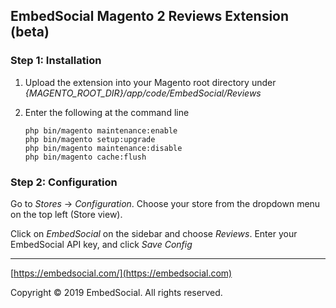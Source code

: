 ## EmbedSocial Magento 2 Reviews Extension (beta)

### Step 1: Installation

1. Upload the extension into your Magento root directory under
      _{MAGENTO_ROOT_DIR}/app/code/EmbedSocial/Reviews_

2. Enter the following at the command line
      
    ```
    php bin/magento maintenance:enable
    php bin/magento setup:upgrade
    php bin/magento maintenance:disable
    php bin/magento cache:flush
    ```

### Step 2: Configuration

Go to _Stores_ -> _Configuration_. Choose your store from the dropdown menu on the top left (Store view). 

Click on _EmbedSocial_ on the sidebar and choose _Reviews_. Enter your EmbedSocial API key, and click _Save Config_

---

[https://embedsocial.com/](https://embedsocial.com)

Copyright © 2019 EmbedSocial. All rights reserved.  

